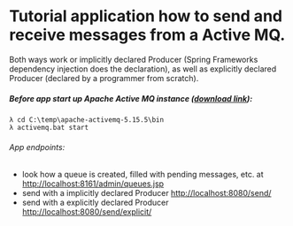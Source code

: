 # Tutorial application how to send and receive messages from a Active MQ.

Both ways work or implicitly declared Producer (Spring Frameworks dependency injection does the declaration),
as well as explicitly declared Producer (declared by a programmer from scratch).

##### Before app start up Apache Active MQ instance ([download link](http://activemq.apache.org/download.html)):
````
λ cd C:\temp\apache-activemq-5.15.5\bin
λ activemq.bat start
````

###### App endpoints:
* look how a queue is created, filled with pending messages, etc. at [http://localhost:8161/admin/queues.jsp](http://localhost:8161/admin/queues.jsp)
* send with a implicitly declared Producer [http://localhost:8080/send/](http://localhost:8080/send/sample-message)
* send with a explicitly declared Producer [http://localhost:8080/send/explicit/](http://localhost:8080/send/explicit/sample-message)